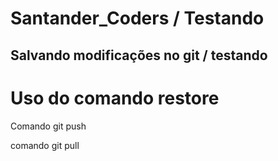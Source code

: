 # Santander_Coders / Testando


## Salvando modificações no git / testando 


# Uso do comando restore 

Comando git push

comando git pull
